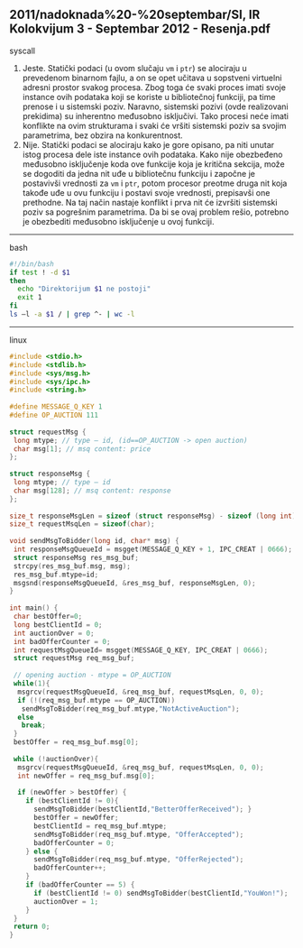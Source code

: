 2011/nadoknada%20-%20septembar/SI, IR Kolokvijum 3 - Septembar 2012 - Resenja.pdf
--------------------------------------------------------------------------------
syscall

1. Jeste. Statički podaci (u ovom slučaju `vm` i `ptr`)  se alociraju u prevedenom binarnom fajlu, a on se opet učitava u sopstveni virtuelni adresni prostor svakog procesa. Zbog toga će svaki proces imati svoje instance ovih podataka koji se koriste u bibliotečnoj funkciji, pa time prenose  i  u  sistemski  poziv. Naravno,  sistemski  pozivi  (ovde  realizovani  prekidima)  su inherentno međusobno isključivi. Tako procesi neće imati konflikte  na  ovim  strukturama i svaki će vršiti sistemski poziv sa svojim parametrima, bez obzira na konkurentnost. 
2. Nije. Statički podaci se alociraju kako je gore opisano, pa niti unutar istog procesa dele iste instance ovih podataka. Kako nije obezbeđeno međusobno isključenje koda ove funkcije koja je kritična sekcija, može se dogoditi da jedna nit uđe u bibliotečnu funkciju i započne je postavivši vrednosti za `vm` i `ptr`, potom procesor preotme druga nit koja takođe uđe u ovu funkciju i postavi  svoje vrednosti, prepisavši one prethodne. Na taj način nastaje konflikt i prva nit će izvršiti  sistemski poziv sa pogrešnim parametrima. Da bi se ovaj problem rešio, potrebno je obezbediti međusobno isključenje u ovoj funkciji. 

--------------------------------------------------------------------------------
bash
```bash
#!/bin/bash 
if test ! -d $1 
then 
  echo "Direktorijum $1 ne postoji" 
  exit 1 
fi 
ls –l -a $1 / | grep ^- | wc -l 
```

--------------------------------------------------------------------------------
linux
```cpp
#include <stdio.h> 
#include <stdlib.h> 
#include <sys/msg.h> 
#include <sys/ipc.h> 
#include <string.h> 
 
#define MESSAGE_Q_KEY 1 
#define OP_AUCTION 111 
 
struct requestMsg { 
 long mtype; // type – id, (id==OP_AUCTION -> open auction) 
 char msg[1]; // msq content: price 
}; 
 
struct responseMsg { 
 long mtype; // type – id 
 char msg[128]; // msq content: response 
}; 
 
size_t responseMsgLen = sizeof (struct responseMsg) - sizeof (long int); 
size_t requestMsqLen = sizeof(char); 
 
void sendMsgToBidder(long id, char* msg) { 
 int responseMsgQueueId = msgget(MESSAGE_Q_KEY + 1, IPC_CREAT | 0666); 
 struct responseMsg res_msg_buf; 
 strcpy(res_msg_buf.msg, msg); 
 res_msg_buf.mtype=id; 
 msgsnd(responseMsgQueueId, &res_msg_buf, responseMsgLen, 0); 
} 
 
int main() { 
 char bestOffer=0; 
 long bestClientId = 0; 
 int auctionOver = 0; 
 int badOfferCounter = 0; 
 int requestMsgQueueId= msgget(MESSAGE_Q_KEY, IPC_CREAT | 0666); 
 struct requestMsg req_msg_buf; 
 
 // opening auction - mtype = OP_AUCTION 
 while(1){ 
  msgrcv(requestMsgQueueId, &req_msg_buf, requestMsqLen, 0, 0); 
  if (!(req_msg_buf.mtype == OP_AUCTION)) 
   sendMsgToBidder(req_msg_buf.mtype,"NotActiveAuction"); 
  else 
   break; 
 } 
 bestOffer = req_msg_buf.msg[0]; 
 
 while (!auctionOver){ 
  msgrcv(requestMsgQueueId, &req_msg_buf, requestMsqLen, 0, 0); 
  int newOffer = req_msg_buf.msg[0]; 
 
  if (newOffer > bestOffer) { 
    if (bestClientId != 0){ 
      sendMsgToBidder(bestClientId,"BetterOfferReceived"); } 
      bestOffer = newOffer; 
      bestClientId = req_msg_buf.mtype; 
      sendMsgToBidder(req_msg_buf.mtype, "OfferAccepted"); 
      badOfferCounter = 0; 
    } else { 
      sendMsgToBidder(req_msg_buf.mtype, "OfferRejected"); 
      badOfferCounter++;
    }
    if (badOfferCounter == 5) { 
      if (bestClientId != 0) sendMsgToBidder(bestClientId,"YouWon!"); 
      auctionOver = 1; 
    } 
 } 
 return 0; 
} 
```
